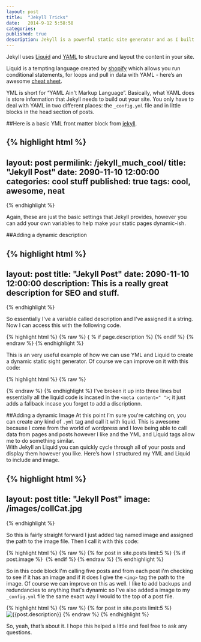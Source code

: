```yaml
---
layout: post
title:  "Jekyll Tricks"
date:   2014-9-12 5:58:58
categories: 
published: true
description: Jekyll is a powerful static site generator and as I built my site I learned a lot about how you can leverage all that Jekyll offers.  I'll go over how to pull in images from posts, create dynamic page descriptions and help you set up your grunt or gulp file. 
---
```


Jekyll uses [Liquid](http://docs.shopify.com/themes/liquid-documentation/basics) and [YAML](http://en.wikipedia.org/wiki/YAML) to structure and layout the content in your site. 

Liquid is a tempting language created by [shopify](http://www.shopify.com/) which allows you run conditional statements, for loops and pull in data with YAML  - here’s an awesome [cheat sheet](http://cheat.markdunkley.com/). 

YML is short for “YAML Ain't Markup Language”.  Basically, what YAML does is store information that Jekyll needs to build out your site.  You only have to deal with YAML in two different places: the ```_config.yml``` file and in little blocks in the head section of posts.

##Here is a basic YML front matter block from [jekyll](http://jekyllrb.com/docs/frontmatter/).

{% highlight html %}
---
layout: post
permilink: /jekyll_much_cool/
title:  "Jekyll Post"
date:   2090-11-10 12:00:00
categories: cool stuff
published: true
tags: cool, awesome, neat
---
{% endhighlight %}

Again, these are just the basic settings that Jekyll provides, however you can add your own variables to help make your static pages dynamic-ish.

##Adding a dynamic description

{% highlight html %}
---
layout: post
title:  "Jekyll Post"
date:   2090-11-10 12:00:00
description: This is a really great description for SEO and stuff. 
---
{% endhighlight %}

So essentially I've a  variable called description and I've assigned it a string.  Now I can access this with the following code.

{% highlight html %}
{% raw  %}
{ % if page.description %}
	<meta name="description" content="{{ page.description }}">
{% endif %}
{% endraw %}
{% endhighlight %}

This is an very useful example of how we can use YML and Liquid to create a dynamic static sight generator.  Of course we can improve on it with this code:

{% highlight html %}
{% raw  %}
<meta name="description" content=
   "{ % if page.description %}{{ page.description }}
	{% else %}{{ site.description}}{% endif %}">

{% endraw %}
{% endhighlight %}
I've broken it up into three lines but essentially all the liquid code is incased in the ``` <meta content=" "> ```; it just adds a fallback incase you forget to add a discriptionn.  

##Adding a dynamic Image
At this point I’m sure you're catching on,  you can create any kind of ```.yml``` tag and call it with liquid.  This is awesome because I come from the world of wordpress and I love being able to call data from pages and posts however I like and the YML and Liquid tags allow me to do something similar.   
With Jekyll an Liquid you can quickly cycle through all of your posts and display them however you like. Here’s how I structured my YML and Liquid to include and image.

{% highlight html %}
---
layout: post
title:  "Jekyll Post"
image: /images/collCat.jpg 
---
{% endhighlight %}

So this is fairly straight forward I just added tag named image and assigned the path to the image file.  Then I call it with this code: 

{% highlight html %}
{% raw  %}
 {% for post in site.posts limit:5 %}
       {% if post.image %}
       <img src="{{post.image}}" alt="">
       {% endif %} 
{% endraw %}
{% endhighlight %}

So in this code block I'm calling five posts and from each post i'm checking to see if it has an image and if it does I give the ```<img>``` tag the path to the image. Of course we can improve on this as well.  I like to add backups and redundancies to anything that's dynamic so I've also added a image to my ```_config.yml``` file the same exact way I would to the top of a post file. 


{% highlight html %}
{% raw  %}
 {% for post in site.posts limit:5 %}
<img src="{{site.url}}
	{% if post.image %}
		{{post.image}}
	{% else %}
		{{ site.image}}
	{% endif %}   
	" 
	alt="{{post.description}}">
{% endraw %}
{% endhighlight %}

So, yeah, that’s about it.  I hope this helped a little and feel free to ask any questions.